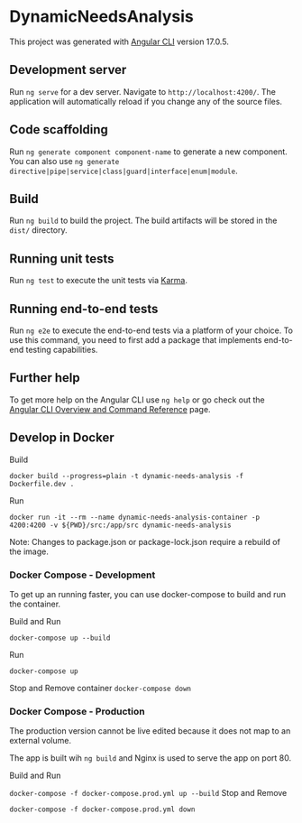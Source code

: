 # DynamicNeedsAnalysis

This project was generated with [Angular CLI](https://github.com/angular/angular-cli) version 17.0.5.

## Development server

Run `ng serve` for a dev server. Navigate to `http://localhost:4200/`. The application will automatically reload if you change any of the source files.

## Code scaffolding

Run `ng generate component component-name` to generate a new component. You can also use `ng generate directive|pipe|service|class|guard|interface|enum|module`.

## Build

Run `ng build` to build the project. The build artifacts will be stored in the `dist/` directory.

## Running unit tests

Run `ng test` to execute the unit tests via [Karma](https://karma-runner.github.io).

## Running end-to-end tests

Run `ng e2e` to execute the end-to-end tests via a platform of your choice. To use this command, you need to first add a package that implements end-to-end testing capabilities.

## Further help

To get more help on the Angular CLI use `ng help` or go check out the [Angular CLI Overview and Command Reference](https://angular.io/cli) page.

## Develop in Docker

Build

`docker build --progress=plain -t dynamic-needs-analysis -f Dockerfile.dev .`

Run

`docker run -it --rm --name dynamic-needs-analysis-container -p 4200:4200 -v ${PWD}/src:/app/src dynamic-needs-analysis`

Note: Changes to package.json or package-lock.json require a rebuild of the image.

### Docker Compose - Development

To get up an running faster, you can use docker-compose to build and run the container.

Build and Run

`docker-compose up --build`

Run

`docker-compose up`

Stop and Remove container `docker-compose down`

### Docker Compose - Production

The production version cannot be live edited because it does not map to an external volume.

The app is built wih `ng build` and Nginx is used to serve the app on port 80.

Build and Run

`docker-compose -f docker-compose.prod.yml up --build`
Stop and Remove

`docker-compose -f docker-compose.prod.yml down`
